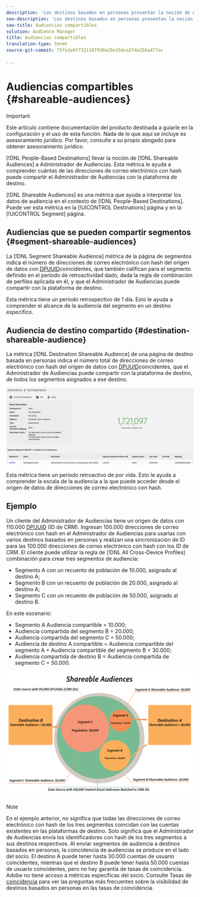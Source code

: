 ```yaml
---
description: 'Los destinos basados en personas presentan la noción de Audiencias compartibles en el Administrador de Audiencias. Esta métrica le ayuda a comprender cuántas de las direcciones de correo electrónico con hash puede compartir el Administrador de Audiencias con la plataforma de destino. '
seo-description: 'Los destinos basados en personas presentan la noción de Audiencias compartibles en el Administrador de Audiencias. Esta métrica le ayuda a comprender cuántas de las direcciones de correo electrónico con hash puede compartir el Administrador de Audiencias con la plataforma de destino. '
seo-title: Audiencias compartibles
solution: Audience Manager
title: Audiencias compartibles
translation-type: tm+mt
source-git-commit: 75fe1e0f7321107930a28e354ca2f4a256a477ac

---
```



# Audiencias compartibles {#shareable-audiences}

>[!IMPORTANT]
>Este artículo contiene documentación del producto destinada a guiarle en la configuración y el uso de esta función. Nada de lo que aquí se incluye es asesoramiento jurídico. Por favor, consulte a su propio abogado para obtener asesoramiento jurídico.

[!DNL People-Based Destinations] llevar la noción de [!DNL Shareable Audiences] a Administrador de Audiencias. Esta métrica le ayuda a comprender cuántas de las direcciones de correo electrónico con hash puede compartir el Administrador de Audiencias con la plataforma de destino.

[!DNL Shareable Audiences] es una métrica que ayuda a interpretar los datos de audiencia en el contexto de [!DNL People-Based Destinations]. Puede ver esta métrica en la [!UICONTROL Destinations] página y en la [!UICONTROL Segment] página.

## Audiencias que se pueden compartir segmentos {#segment-shareable-audiences}

La [!DNL Segment Shareable Audience] métrica de la página de segmentos indica el número de direcciones de correo electrónico con hash del origen de datos con [DPUUID](../../reference/ids-in-aam.md)coincidentes, que también califican para el segmento definido en el período de retroactividad dado, dada la regla de combinación de perfiles aplicada en él, y que el Administrador de Audiencias puede compartir con la plataforma de destino.

Esta métrica tiene un período retrospectivo de 1 día. Esto le ayuda a comprender el alcance de la audiencia del segmento en un destino específico.

## Audiencia de destino compartido {#destination-shareable-audience}

La métrica [!DNL Destination Shareable Audience] de una página de destino basada en personas indica el número total de direcciones de correo electrónico con hash del origen de datos con [DPUUID](../../reference/ids-in-aam.md)coincidentes, que el Administrador de Audiencias puede compartir con la plataforma de destino, de todos los segmentos asignados a ese destino.

![audiencias compartibles](assets/dest-shareable-audiences.png)

Esta métrica tiene un período retroactivo de por vida. Esto le ayuda a comprender la escala de la audiencia a la que puede acceder desde el origen de datos de direcciones de correo electrónico con hash.

## Ejemplo

Un cliente del Administrador de Audiencias tiene un origen de datos con 110.000 [DPUUID](../../reference/ids-in-aam.md) (ID de CRM). Ingresan 100.000 direcciones de correo electrónico con hash en el Administrador de Audiencias para usarlas con varios destinos basados en personas y realizan una sincronización de ID para las 100.000 direcciones de correo electrónico con hash con los ID de CRM. El cliente puede utilizar la regla de [!DNL All Cross-Device Profiles] combinación para crear tres segmentos de audiencia:

* Segmento A con un recuento de población de 10.000, asignado al destino A;
* Segmento B con un recuento de población de 20.000, asignado al destino A;
* Segmento C con un recuento de población de 50.000, asignado al destino B.

En este escenario:

* Segmento A Audiencia compartible = 10.000;
* Audiencia compartida del segmento B = 20.000;
* Audiencia compartida del segmento C = 50.000;
* Audiencia de destino A compartible = Audiencia compartible del segmento A + Audiencia compartible del segmento B = 30.000;
* Audiencia compartida de destino B = Audiencia compartida de segmento C = 50.000.

![audiencias-compartibles-diagrama](assets/shareable-audiences.png)

>[!NOTE]
>
>En el ejemplo anterior, no significa que todas las direcciones de correo electrónico con hash de los tres segmentos coincidan con las cuentas existentes en las plataformas de destino. Solo significa que el Administrador de Audiencias envía los identificadores con hash de los tres segmentos a sus destinos respectivos. Al enviar segmentos de audiencia a destinos basados en personas, la coincidencia de audiencias se produce en el lado del socio. El destino A puede tener hasta 30.000 cuentas de usuario coincidentes, mientras que el destino B puede tener hasta 50.000 cuentas de usuario coincidentes, pero no hay garantía de tasas de coincidencia. Adobe no tiene acceso a métricas específicas del socio. Consulte Tasas de [coincidencia](../../faq/faq-people-based-destinations.md#match-rates) para ver las preguntas más frecuentes sobre la visibilidad de destinos basados en personas en las tasas de coincidencia.
